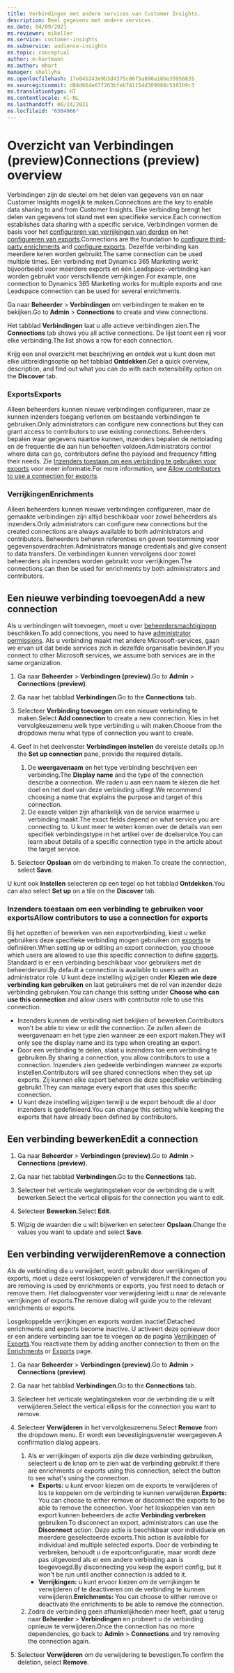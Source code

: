 ```yaml
---
title: Verbindingen met andere services van Customer Insights.
description: Deel gegevens met andere services.
ms.date: 04/09/2021
ms.reviewer: nikeller
ms.service: customer-insights
ms.subservice: audience-insights
ms.topic: conceptual
author: m-hartmann
ms.author: mhart
manager: shellyha
ms.openlocfilehash: 17e04b243e9b3d4375c86f5a890a18be35956835
ms.sourcegitcommit: d84d664e67f263bfeb741154d309088c5101b9c3
ms.translationtype: HT
ms.contentlocale: nl-NL
ms.lasthandoff: 06/24/2021
ms.locfileid: "6304966"
---
```

# <a name="connections-preview-overview"></a><span data-ttu-id="9f11b-103">Overzicht van Verbindingen (preview)</span><span class="sxs-lookup"><span data-stu-id="9f11b-103">Connections (preview) overview</span></span>

<span data-ttu-id="9f11b-104">Verbindingen zijn de sleutel om het delen van gegevens van en naar Customer Insights mogelijk te maken.</span><span class="sxs-lookup"><span data-stu-id="9f11b-104">Connections are the key to enable data sharing to and from Customer Insights.</span></span> <span data-ttu-id="9f11b-105">Elke verbinding brengt het delen van gegevens tot stand met een specifieke service.</span><span class="sxs-lookup"><span data-stu-id="9f11b-105">Each connection establishes data sharing with a specific service.</span></span> <span data-ttu-id="9f11b-106">Verbindingen vormen de basis voor het [configureren van verrijkingen van derden](enrichment-hub.md) en het [configureren van exports](export-destinations.md).</span><span class="sxs-lookup"><span data-stu-id="9f11b-106">Connections are the foundation to [configure third-party enrichments](enrichment-hub.md) and [configure exports](export-destinations.md).</span></span> <span data-ttu-id="9f11b-107">Dezelfde verbinding kan meerdere keren worden gebruikt.</span><span class="sxs-lookup"><span data-stu-id="9f11b-107">The same connection can be used multiple times.</span></span> <span data-ttu-id="9f11b-108">Eén verbinding met Dynamics 365 Marketing werkt bijvoorbeeld voor meerdere exports en één Leadspace-verbinding kan worden gebruikt voor verschillende verrijkingen.</span><span class="sxs-lookup"><span data-stu-id="9f11b-108">For example, one connection to Dynamics 365 Marketing works for multiple exports and one Leadspace connection can be used for several enrichments.</span></span>

<span data-ttu-id="9f11b-109">Ga naar **Beheerder** > **Verbindingen** om verbindingen te maken en te bekijken.</span><span class="sxs-lookup"><span data-stu-id="9f11b-109">Go to **Admin** > **Connections** to create and view connections.</span></span>

<span data-ttu-id="9f11b-110">Het tabblad **Verbindingen** laat u alle actieve verbindingen zien.</span><span class="sxs-lookup"><span data-stu-id="9f11b-110">The **Connections** tab shows you all active connections.</span></span> <span data-ttu-id="9f11b-111">De lijst toont een rij voor elke verbinding.</span><span class="sxs-lookup"><span data-stu-id="9f11b-111">The list shows a row for each connection.</span></span> 

<span data-ttu-id="9f11b-112">Krijg een snel overzicht met beschrijving en ontdek wat u kunt doen met elke uitbreidingsoptie op het tabblad **Ontdekken**.</span><span class="sxs-lookup"><span data-stu-id="9f11b-112">Get a quick overview, description, and find out what you can do with each extensibility option on the **Discover** tab.</span></span>

### <a name="exports"></a><span data-ttu-id="9f11b-113">Exports</span><span class="sxs-lookup"><span data-stu-id="9f11b-113">Exports</span></span>

<span data-ttu-id="9f11b-114">Alleen beheerders kunnen nieuwe verbindingen configureren, maar ze kunnen inzenders toegang verlenen om bestaande verbindingen te gebruiken.</span><span class="sxs-lookup"><span data-stu-id="9f11b-114">Only administrators can configure new connections but they can grant access to contributors to use existing connections.</span></span> <span data-ttu-id="9f11b-115">Beheerders bepalen waar gegevens naartoe kunnen, inzenders bepalen de nettolading en de frequentie die aan hun behoeften voldoen.</span><span class="sxs-lookup"><span data-stu-id="9f11b-115">Administrators control where data can go, contributors define the payload and frequency fitting their needs.</span></span> <span data-ttu-id="9f11b-116">Zie [Inzenders toestaan om een verbinding te gebruiken voor exports](#allow-contributors-to-use-a-connection-for-exports) voor meer informatie.</span><span class="sxs-lookup"><span data-stu-id="9f11b-116">For more information, see [Allow contributors to use a connection for exports](#allow-contributors-to-use-a-connection-for-exports).</span></span>

### <a name="enrichments"></a><span data-ttu-id="9f11b-117">Verrijkingen</span><span class="sxs-lookup"><span data-stu-id="9f11b-117">Enrichments</span></span>

<span data-ttu-id="9f11b-118">Alleen beheerders kunnen nieuwe verbindingen configureren, maar de gemaakte verbindingen zijn altijd beschikbaar voor zowel beheerders als inzenders.</span><span class="sxs-lookup"><span data-stu-id="9f11b-118">Only administrators can configure new connections but the created connections are always available to both administrators and contributors.</span></span> <span data-ttu-id="9f11b-119">Beheerders beheren referenties en geven toestemming voor gegevensoverdrachten.</span><span class="sxs-lookup"><span data-stu-id="9f11b-119">Administrators manage credentials and give consent to data transfers.</span></span> <span data-ttu-id="9f11b-120">De verbindingen kunnen vervolgens door zowel beheerders als inzenders worden gebruikt voor verrijkingen.</span><span class="sxs-lookup"><span data-stu-id="9f11b-120">The connections can then be used for enrichments by both administrators and contributors.</span></span>

## <a name="add-a-new-connection"></a><span data-ttu-id="9f11b-121">Een nieuwe verbinding toevoegen</span><span class="sxs-lookup"><span data-stu-id="9f11b-121">Add a new connection</span></span>

<span data-ttu-id="9f11b-122">Als u verbindingen wilt toevoegen, moet u over [beheerdersmachtigingen](permissions.md) beschikken.</span><span class="sxs-lookup"><span data-stu-id="9f11b-122">To add connections, you need to have [administrator permissions](permissions.md).</span></span> <span data-ttu-id="9f11b-123">Als u verbinding maakt met andere Microsoft-services, gaan we ervan uit dat beide services zich in dezelfde organisatie bevinden.</span><span class="sxs-lookup"><span data-stu-id="9f11b-123">If you connect to other Microsoft services, we assume both services are in the same organization.</span></span>

1. <span data-ttu-id="9f11b-124">Ga naar **Beheerder** > **Verbindingen (preview)**.</span><span class="sxs-lookup"><span data-stu-id="9f11b-124">Go to **Admin** > **Connections (preview)**.</span></span>

1. <span data-ttu-id="9f11b-125">Ga naar het tabblad **Verbindingen**.</span><span class="sxs-lookup"><span data-stu-id="9f11b-125">Go to the **Connections** tab.</span></span>

1. <span data-ttu-id="9f11b-126">Selecteer **Verbinding toevoegen** om een nieuwe verbinding te maken.</span><span class="sxs-lookup"><span data-stu-id="9f11b-126">Select **Add connection** to create a new connection.</span></span> <span data-ttu-id="9f11b-127">Kies in het vervolgkeuzemenu welk type verbinding u wilt maken.</span><span class="sxs-lookup"><span data-stu-id="9f11b-127">Choose from the dropdown menu what type of connection you want to create.</span></span>

1. <span data-ttu-id="9f11b-128">Geef in het deelvenster **Verbindingen instellen** de vereiste details op.</span><span class="sxs-lookup"><span data-stu-id="9f11b-128">In the **Set up connection** pane, provide the required details.</span></span> 
   1. <span data-ttu-id="9f11b-129">De **weergavenaam** en het type verbinding beschrijven een verbinding.</span><span class="sxs-lookup"><span data-stu-id="9f11b-129">The **Display name** and the type of the connection describe a connection.</span></span> <span data-ttu-id="9f11b-130">We raden u aan een naam te kiezen die het doel en het doel van deze verbinding uitlegt.</span><span class="sxs-lookup"><span data-stu-id="9f11b-130">We recommend choosing a name that explains the purpose and target of this connection.</span></span>
   1. <span data-ttu-id="9f11b-131">De exacte velden zijn afhankelijk van de service waarmee u verbinding maakt.</span><span class="sxs-lookup"><span data-stu-id="9f11b-131">The exact fields depend on what service you are connecting to.</span></span> <span data-ttu-id="9f11b-132">U kunt meer te weten komen over de details van een specifiek verbindingstype in het artikel over de doelservice.</span><span class="sxs-lookup"><span data-stu-id="9f11b-132">You can learn about details of a specific connection type in the article about the target service.</span></span>

1. <span data-ttu-id="9f11b-133">Selecteer **Opslaan** om de verbinding te maken.</span><span class="sxs-lookup"><span data-stu-id="9f11b-133">To create the connection, select **Save**.</span></span>

<span data-ttu-id="9f11b-134">U kunt ook **Instellen** selecteren op een tegel op het tabblad **Ontdekken**.</span><span class="sxs-lookup"><span data-stu-id="9f11b-134">You can also select **Set up** on a tile on the **Discover** tab.</span></span>

### <a name="allow-contributors-to-use-a-connection-for-exports"></a><span data-ttu-id="9f11b-135">Inzenders toestaan om een verbinding te gebruiken voor exports</span><span class="sxs-lookup"><span data-stu-id="9f11b-135">Allow contributors to use a connection for exports</span></span>

<span data-ttu-id="9f11b-136">Bij het opzetten of bewerken van een exportverbinding, kiest u welke gebruikers deze specifieke verbinding mogen gebruiken om [exports](export-destinations.md) te definiëren.</span><span class="sxs-lookup"><span data-stu-id="9f11b-136">When setting up or editing an export connection, you choose which users are allowed to use this specific connection to define [exports](export-destinations.md).</span></span> <span data-ttu-id="9f11b-137">Standaard is er een verbinding beschikbaar voor gebruikers met de beheerdersrol.</span><span class="sxs-lookup"><span data-stu-id="9f11b-137">By default a connection is available to users with an administrator role.</span></span> <span data-ttu-id="9f11b-138">U kunt deze instelling wijzigen onder **Kiezen wie deze verbinding kan gebruiken** en laat gebruikers met de rol van inzender deze verbinding gebruiken.</span><span class="sxs-lookup"><span data-stu-id="9f11b-138">You can change this setting under **Choose who can use this connection** and allow users with contributor role to use this connection.</span></span>

- <span data-ttu-id="9f11b-139">Inzenders kunnen de verbinding niet bekijken of bewerken.</span><span class="sxs-lookup"><span data-stu-id="9f11b-139">Contributors won't be able to view or edit the connection.</span></span> <span data-ttu-id="9f11b-140">Ze zullen alleen de weergavenaam en het type zien wanneer ze een export maken.</span><span class="sxs-lookup"><span data-stu-id="9f11b-140">They will only see the display name and its type when creating an export.</span></span>
- <span data-ttu-id="9f11b-141">Door een verbinding te delen, staat u inzenders toe een verbinding te gebruiken.</span><span class="sxs-lookup"><span data-stu-id="9f11b-141">By sharing a connection, you allow contributors to use a connection.</span></span> <span data-ttu-id="9f11b-142">Inzenders zien gedeelde verbindingen wanneer ze exports instellen.</span><span class="sxs-lookup"><span data-stu-id="9f11b-142">Contributors will see shared connections when they set up exports.</span></span> <span data-ttu-id="9f11b-143">Zij kunnen elke export beheren die deze specifieke verbinding gebruikt.</span><span class="sxs-lookup"><span data-stu-id="9f11b-143">They can manage every export that uses this specific connection.</span></span>
- <span data-ttu-id="9f11b-144">U kunt deze instelling wijzigen terwijl u de export behoudt die al door inzenders is gedefinieerd.</span><span class="sxs-lookup"><span data-stu-id="9f11b-144">You can change this setting while keeping the exports that have already been defined by contributors.</span></span>

## <a name="edit-a-connection"></a><span data-ttu-id="9f11b-145">Een verbinding bewerken</span><span class="sxs-lookup"><span data-stu-id="9f11b-145">Edit a connection</span></span>

1. <span data-ttu-id="9f11b-146">Ga naar **Beheerder** > **Verbindingen (preview)**.</span><span class="sxs-lookup"><span data-stu-id="9f11b-146">Go to **Admin** > **Connections (preview)**.</span></span>

1. <span data-ttu-id="9f11b-147">Ga naar het tabblad **Verbindingen**.</span><span class="sxs-lookup"><span data-stu-id="9f11b-147">Go to the **Connections** tab.</span></span>

1. <span data-ttu-id="9f11b-148">Selecteer het verticale weglatingsteken voor de verbinding die u wilt bewerken.</span><span class="sxs-lookup"><span data-stu-id="9f11b-148">Select the vertical ellipsis for the connection you want to edit.</span></span>

1. <span data-ttu-id="9f11b-149">Selecteer **Bewerken**.</span><span class="sxs-lookup"><span data-stu-id="9f11b-149">Select **Edit**.</span></span>

1. <span data-ttu-id="9f11b-150">Wijzig de waarden die u wilt bijwerken en selecteer **Opslaan**.</span><span class="sxs-lookup"><span data-stu-id="9f11b-150">Change the values you want to update and select **Save**.</span></span>

## <a name="remove-a-connection"></a><span data-ttu-id="9f11b-151">Een verbinding verwijderen</span><span class="sxs-lookup"><span data-stu-id="9f11b-151">Remove a connection</span></span>

<span data-ttu-id="9f11b-152">Als de verbinding die u verwijdert, wordt gebruikt door verrijkingen of exports, moet u deze eerst loskoppelen of verwijderen.</span><span class="sxs-lookup"><span data-stu-id="9f11b-152">If the connection you are removing is used by enrichments or exports, you first need to detach or remove them.</span></span> <span data-ttu-id="9f11b-153">Het dialoogvenster voor verwijdering leidt u naar de relevante verrijkingen of exports.</span><span class="sxs-lookup"><span data-stu-id="9f11b-153">The remove dialog will guide you to the relevant enrichments or exports.</span></span> 

<span data-ttu-id="9f11b-154">Losgekoppelde verrijkingen en exports worden inactief.</span><span class="sxs-lookup"><span data-stu-id="9f11b-154">Detached enrichments and exports become inactive.</span></span> <span data-ttu-id="9f11b-155">U activeert deze opnieuw door er een andere verbinding aan toe te voegen op de pagina [Verrijkingen](enrichment-hub.md) of [Exports](export-destinations.md).</span><span class="sxs-lookup"><span data-stu-id="9f11b-155">You reactivate them by adding another connection to them on the [Enrichments](enrichment-hub.md) or [Exports](export-destinations.md) page.</span></span>

1. <span data-ttu-id="9f11b-156">Ga naar **Beheerder** > **Verbindingen (preview)**.</span><span class="sxs-lookup"><span data-stu-id="9f11b-156">Go to **Admin** > **Connections (preview)**.</span></span>

1. <span data-ttu-id="9f11b-157">Ga naar het tabblad **Verbindingen**.</span><span class="sxs-lookup"><span data-stu-id="9f11b-157">Go to the **Connections** tab.</span></span>

1. <span data-ttu-id="9f11b-158">Selecteer het verticale weglatingsteken voor de verbinding die u wilt verwijderen.</span><span class="sxs-lookup"><span data-stu-id="9f11b-158">Select the vertical ellipsis for the connection you want to remove.</span></span>

1. <span data-ttu-id="9f11b-159">Selecteer **Verwijderen** in het vervolgkeuzemenu.</span><span class="sxs-lookup"><span data-stu-id="9f11b-159">Select **Remove** from the dropdown menu.</span></span> <span data-ttu-id="9f11b-160">Er wordt een bevestigingsvenster weergegeven.</span><span class="sxs-lookup"><span data-stu-id="9f11b-160">A confirmation dialog appears.</span></span>

   1. <span data-ttu-id="9f11b-161">Als er verrijkingen of exports zijn die deze verbinding gebruiken, selecteert u de knop om te zien wat de verbinding gebruikt.</span><span class="sxs-lookup"><span data-stu-id="9f11b-161">If there are enrichments or exports using this connection, select the button to see what's using the connection.</span></span>
      - <span data-ttu-id="9f11b-162">**Exports:** u kunt ervoor kiezen om de exports te verwijderen of los te koppelen om de verbinding te kunnen verwijderen.</span><span class="sxs-lookup"><span data-stu-id="9f11b-162">**Exports:** You can choose to either remove or disconnect the exports to be able to remove the connection.</span></span> <span data-ttu-id="9f11b-163">Voor het loskoppelen van een export kunnen beheerders de actie **Verbinding verbreken** gebruiken.</span><span class="sxs-lookup"><span data-stu-id="9f11b-163">To disconnect an export, administrators can use the **Disconnect** action.</span></span> <span data-ttu-id="9f11b-164">Deze actie is beschikbaar voor individuele en meerdere geselecteerde exports.</span><span class="sxs-lookup"><span data-stu-id="9f11b-164">This action is available for individual and multiple selected exports.</span></span> <span data-ttu-id="9f11b-165">Door de verbinding te verbreken, behoudt u de exportconfiguratie, maar wordt deze pas uitgevoerd als er een andere verbinding aan is toegevoegd.</span><span class="sxs-lookup"><span data-stu-id="9f11b-165">By disconnecting you keep the export config, but it won't be run until another connection is added to it.</span></span>
      - <span data-ttu-id="9f11b-166">**Verrijkingen:** u kunt ervoor kiezen om de verrijkingen te verwijderen of te deactiveren om de verbinding te kunnen verwijderen.</span><span class="sxs-lookup"><span data-stu-id="9f11b-166">**Enrichments:** You can choose to either remove or deactivate the enrichments to be able to remove the connection.</span></span> 
   1. <span data-ttu-id="9f11b-167">Zodra de verbinding geen afhankelijkheden meer heeft, gaat u terug naar **Beheerder** > **Verbindingen** en probeert u de verbinding opnieuw te verwijderen.</span><span class="sxs-lookup"><span data-stu-id="9f11b-167">Once the connection has no more dependencies, go back to **Admin** > **Connections** and try removing the connection again.</span></span>

1. <span data-ttu-id="9f11b-168">Selecteer **Verwijderen** om de verwijdering te bevestigen.</span><span class="sxs-lookup"><span data-stu-id="9f11b-168">To confirm the deletion, select **Remove**.</span></span>

